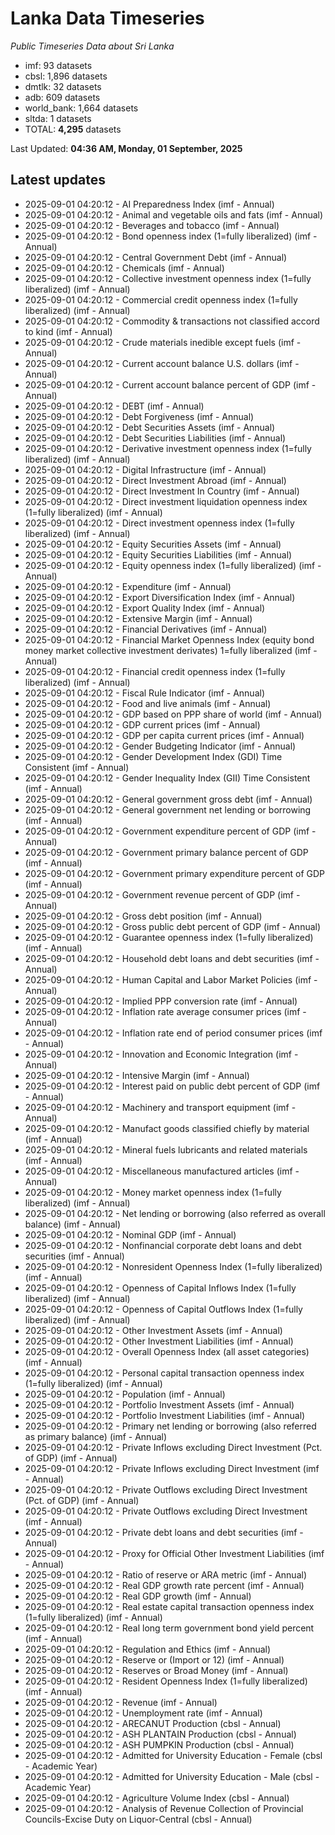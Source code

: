 # Lanka Data Timeseries
*Public Timeseries Data about Sri Lanka*

* imf: 93 datasets
* cbsl: 1,896 datasets
* dmtlk: 32 datasets
* adb: 609 datasets
* world_bank: 1,664 datasets
* sltda: 1 datasets
* TOTAL: **4,295** datasets

Last Updated: **04:36 AM, Monday, 01 September, 2025**

## Latest updates

* 2025-09-01 04:20:12 - AI Preparedness Index (imf - Annual)
* 2025-09-01 04:20:12 - Animal and vegetable oils and fats (imf - Annual)
* 2025-09-01 04:20:12 - Beverages and tobacco (imf - Annual)
* 2025-09-01 04:20:12 - Bond openness index (1=fully liberalized) (imf - Annual)
* 2025-09-01 04:20:12 - Central Government Debt (imf - Annual)
* 2025-09-01 04:20:12 - Chemicals (imf - Annual)
* 2025-09-01 04:20:12 - Collective investment openness index (1=fully liberalized) (imf - Annual)
* 2025-09-01 04:20:12 - Commercial credit openness index (1=fully liberalized) (imf - Annual)
* 2025-09-01 04:20:12 - Commodity & transactions not classified accord to kind (imf - Annual)
* 2025-09-01 04:20:12 - Crude materials inedible except fuels (imf - Annual)
* 2025-09-01 04:20:12 - Current account balance U.S. dollars (imf - Annual)
* 2025-09-01 04:20:12 - Current account balance percent of GDP (imf - Annual)
* 2025-09-01 04:20:12 - DEBT (imf - Annual)
* 2025-09-01 04:20:12 - Debt Forgiveness (imf - Annual)
* 2025-09-01 04:20:12 - Debt Securities Assets (imf - Annual)
* 2025-09-01 04:20:12 - Debt Securities Liabilities (imf - Annual)
* 2025-09-01 04:20:12 - Derivative investment openness index (1=fully liberalized) (imf - Annual)
* 2025-09-01 04:20:12 - Digital Infrastructure (imf - Annual)
* 2025-09-01 04:20:12 - Direct Investment Abroad (imf - Annual)
* 2025-09-01 04:20:12 - Direct Investment In Country (imf - Annual)
* 2025-09-01 04:20:12 - Direct investment liquidation openness index (1=fully liberalized) (imf - Annual)
* 2025-09-01 04:20:12 - Direct investment openness index (1=fully liberalized) (imf - Annual)
* 2025-09-01 04:20:12 - Equity Securities Assets (imf - Annual)
* 2025-09-01 04:20:12 - Equity Securities Liabilities (imf - Annual)
* 2025-09-01 04:20:12 - Equity openness index (1=fully liberalized) (imf - Annual)
* 2025-09-01 04:20:12 - Expenditure (imf - Annual)
* 2025-09-01 04:20:12 - Export Diversification Index (imf - Annual)
* 2025-09-01 04:20:12 - Export Quality Index (imf - Annual)
* 2025-09-01 04:20:12 - Extensive Margin (imf - Annual)
* 2025-09-01 04:20:12 - Financial Derivatives (imf - Annual)
* 2025-09-01 04:20:12 - Financial Market Openness Index (equity bond money market collective investment derivates) 1=fully liberalized (imf - Annual)
* 2025-09-01 04:20:12 - Financial credit openness index (1=fully liberalized) (imf - Annual)
* 2025-09-01 04:20:12 - Fiscal Rule Indicator (imf - Annual)
* 2025-09-01 04:20:12 - Food and live animals (imf - Annual)
* 2025-09-01 04:20:12 - GDP based on PPP share of world (imf - Annual)
* 2025-09-01 04:20:12 - GDP current prices (imf - Annual)
* 2025-09-01 04:20:12 - GDP per capita current prices (imf - Annual)
* 2025-09-01 04:20:12 - Gender Budgeting Indicator (imf - Annual)
* 2025-09-01 04:20:12 - Gender Development Index (GDI) Time Consistent (imf - Annual)
* 2025-09-01 04:20:12 - Gender Inequality Index (GII) Time Consistent (imf - Annual)
* 2025-09-01 04:20:12 - General government gross debt (imf - Annual)
* 2025-09-01 04:20:12 - General government net lending or borrowing (imf - Annual)
* 2025-09-01 04:20:12 - Government expenditure percent of GDP (imf - Annual)
* 2025-09-01 04:20:12 - Government primary balance percent of GDP (imf - Annual)
* 2025-09-01 04:20:12 - Government primary expenditure percent of GDP (imf - Annual)
* 2025-09-01 04:20:12 - Government revenue percent of GDP (imf - Annual)
* 2025-09-01 04:20:12 - Gross debt position (imf - Annual)
* 2025-09-01 04:20:12 - Gross public debt percent of GDP (imf - Annual)
* 2025-09-01 04:20:12 - Guarantee openness index (1=fully liberalized) (imf - Annual)
* 2025-09-01 04:20:12 - Household debt loans and debt securities (imf - Annual)
* 2025-09-01 04:20:12 - Human Capital and Labor Market Policies (imf - Annual)
* 2025-09-01 04:20:12 - Implied PPP conversion rate (imf - Annual)
* 2025-09-01 04:20:12 - Inflation rate average consumer prices (imf - Annual)
* 2025-09-01 04:20:12 - Inflation rate end of period consumer prices (imf - Annual)
* 2025-09-01 04:20:12 - Innovation and Economic Integration (imf - Annual)
* 2025-09-01 04:20:12 - Intensive Margin (imf - Annual)
* 2025-09-01 04:20:12 - Interest paid on public debt percent of GDP (imf - Annual)
* 2025-09-01 04:20:12 - Machinery and transport equipment (imf - Annual)
* 2025-09-01 04:20:12 - Manufact goods classified chiefly by material (imf - Annual)
* 2025-09-01 04:20:12 - Mineral fuels lubricants and related materials (imf - Annual)
* 2025-09-01 04:20:12 - Miscellaneous manufactured articles (imf - Annual)
* 2025-09-01 04:20:12 - Money market openness index (1=fully liberalized) (imf - Annual)
* 2025-09-01 04:20:12 - Net lending or borrowing (also referred as overall balance) (imf - Annual)
* 2025-09-01 04:20:12 - Nominal GDP (imf - Annual)
* 2025-09-01 04:20:12 - Nonfinancial corporate debt loans and debt securities (imf - Annual)
* 2025-09-01 04:20:12 - Nonresident Openness Index (1=fully liberalized) (imf - Annual)
* 2025-09-01 04:20:12 - Openness of Capital Inflows Index (1=fully liberalized) (imf - Annual)
* 2025-09-01 04:20:12 - Openness of Capital Outflows Index (1=fully liberalized) (imf - Annual)
* 2025-09-01 04:20:12 - Other Investment Assets (imf - Annual)
* 2025-09-01 04:20:12 - Other Investment Liabilities (imf - Annual)
* 2025-09-01 04:20:12 - Overall Openness Index (all asset categories) (imf - Annual)
* 2025-09-01 04:20:12 - Personal capital transaction openness index (1=fully liberalized) (imf - Annual)
* 2025-09-01 04:20:12 - Population (imf - Annual)
* 2025-09-01 04:20:12 - Portfolio Investment Assets (imf - Annual)
* 2025-09-01 04:20:12 - Portfolio Investment Liabilities (imf - Annual)
* 2025-09-01 04:20:12 - Primary net lending or borrowing (also referred as primary balance) (imf - Annual)
* 2025-09-01 04:20:12 - Private Inflows excluding Direct Investment (Pct. of GDP) (imf - Annual)
* 2025-09-01 04:20:12 - Private Inflows excluding Direct Investment (imf - Annual)
* 2025-09-01 04:20:12 - Private Outflows excluding Direct Investment (Pct. of GDP) (imf - Annual)
* 2025-09-01 04:20:12 - Private Outflows excluding Direct Investment (imf - Annual)
* 2025-09-01 04:20:12 - Private debt loans and debt securities (imf - Annual)
* 2025-09-01 04:20:12 - Proxy for Official Other Investment Liabilities (imf - Annual)
* 2025-09-01 04:20:12 - Ratio of reserve or ARA metric (imf - Annual)
* 2025-09-01 04:20:12 - Real GDP growth rate percent (imf - Annual)
* 2025-09-01 04:20:12 - Real GDP growth (imf - Annual)
* 2025-09-01 04:20:12 - Real estate capital transaction openness index (1=fully liberalized) (imf - Annual)
* 2025-09-01 04:20:12 - Real long term government bond yield percent (imf - Annual)
* 2025-09-01 04:20:12 - Regulation and Ethics (imf - Annual)
* 2025-09-01 04:20:12 - Reserve or (Import or 12) (imf - Annual)
* 2025-09-01 04:20:12 - Reserves or Broad Money (imf - Annual)
* 2025-09-01 04:20:12 - Resident Openness Index (1=fully liberalized) (imf - Annual)
* 2025-09-01 04:20:12 - Revenue (imf - Annual)
* 2025-09-01 04:20:12 - Unemployment rate (imf - Annual)
* 2025-09-01 04:20:12 - ARECANUT Production (cbsl - Annual)
* 2025-09-01 04:20:12 - ASH PLANTAIN Production (cbsl - Annual)
* 2025-09-01 04:20:12 - ASH PUMPKIN Production (cbsl - Annual)
* 2025-09-01 04:20:12 - Admitted for University Education - Female (cbsl - Academic Year)
* 2025-09-01 04:20:12 - Admitted for University Education - Male (cbsl - Academic Year)
* 2025-09-01 04:20:12 - Agriculture Volume Index (cbsl - Annual)
* 2025-09-01 04:20:12 - Analysis of Revenue Collection of Provincial Councils-Excise Duty on Liquor-Central (cbsl - Annual)